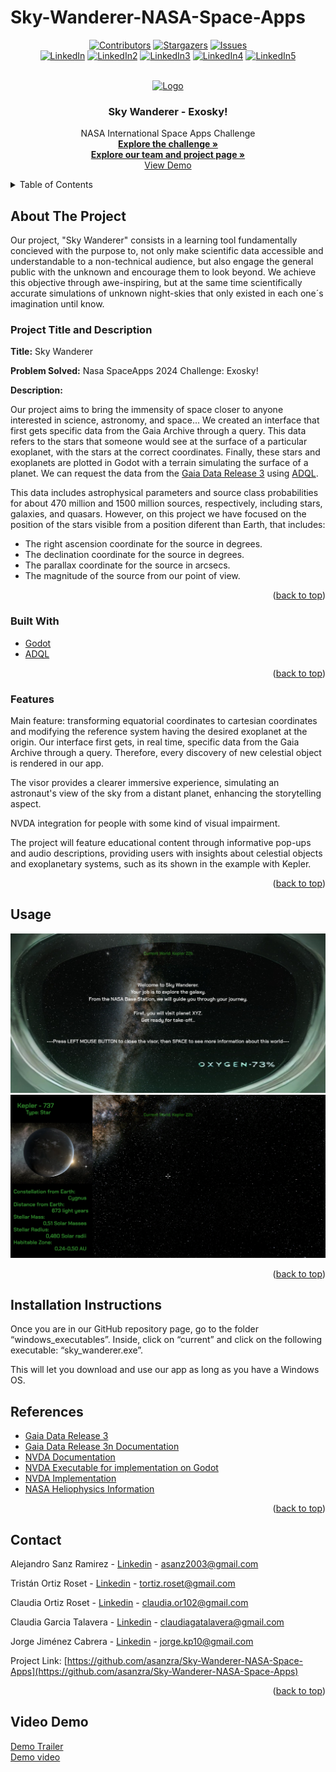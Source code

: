 # Sky-Wanderer-NASA-Space-Apps
<div align="center">
<a name="readme-top"></a>

[![Contributors][contributors-shield]][contributors-url]
[![Stargazers][stars-shield]][stars-url]
[![Issues][issues-shield]][issues-url]
<br />
[![LinkedIn][linkedin-shield]][linkedin-url1]
[![LinkedIn2][linkedin-shield]][linkedin-url2]
[![LinkedIn3][linkedin-shield]][linkedin-url3]
[![LinkedIn4][linkedin-shield]][linkedin-url4]
[![LinkedIn5][linkedin-shield]][linkedin-url5]



<!-- PROJECT LOGO -->
<br />
<div align="center">
  <a href="https://github.com/asanzra/Sky-Wanderer-NASA-Space-Apps">
    <img src="https://www.telemadrid.es/2024/06/04/noticias/madrid/_2676042494_45798373_1300x731.jpg" alt="Logo" width="729" height="411.1875">
  </a>
</div>

<h3 align="center">Sky Wanderer - Exosky!</h3>

  <p align="center">
    NASA International Space Apps Challenge
    <br />
    <a href="https://www.spaceappschallenge.org/nasa-space-apps-2024/challenges/exosky/"><strong>Explore the challenge »</strong></a>
    <br />
    <a href="https://www.spaceappschallenge.org/nasa-space-apps-2024/find-a-team/explorers-of-the-sky/"><strong>Explore our team and project page »</strong></a>
    <br />
    <a href="https://youtu.be/FcCekx3_jvA">View Demo</a>
    <!-- ·
    <a href="https://github.com/asanzra/Sky-Wanderer-NASA-Space-Apps/issues">Report Bug/Request Feature</a> -->
  </p>
</div>

<!-- TABLE OF CONTENTS -->
<details>
  <summary>Table of Contents</summary>
  <ol>
    <li>
      <a href="#about-the-project">About The Project</a>
      <ul>
        <li><a href="#project-title-and-description">Project Title and Description</a></li>
        <li><a href="#built-with">Built With</a></li>
        <li><a href="#Features">Features</a></li>
        <li><a href="#Usage">Usage</a></li>
      </ul>
    </li>
    <li>
        <a href="#Installation Instructions">Installation Instructions</a>
    </li>
    <li><a href="#references">References</a></li>
    <li><a href="#contact">Contact</a></li>
  </ol>
</details>

<!-- ABOUT THE PROJECT -->
## About The Project

Our project, "Sky Wanderer" consists in a learning tool fundamentally concieved with the purpose to, not only make scientific data accessible and understandable to a non-technical audience, but also engage the general public with the unknown and encourage them to look beyond. We achieve this objective through awe-inspiring, but at the same time scientifically accurate simulations of unknown night-skies that only existed in each one´s imagination until know. 

### Project Title and Description

<b>Title:</b> Sky Wanderer

<b>Problem Solved:</b>  Nasa SpaceApps 2024 Challenge: Exosky!

<b>Description:</b> 

Our project aims to bring the immensity of space closer to anyone interested in science, astronomy, and space...
We created an interface that first gets specific data from the Gaia Archive through a query. This data refers to the stars that someone would see at the surface of a particular exoplanet, with the stars at the correct coordinates.  Finally, these stars and exoplanets are plotted in Godot with a terrain simulating the surface of a planet. We can request the data from the [Gaia Data Release 3](https://www.cosmos.esa.int/web/gaia/data-release-3) using [ADQL](https://www.ivoa.net/documents/ADQL/20230418/PR-ADQL-2.1-20230418.html#tth_sEc4.6.1). 

This data includes astrophysical parameters and source class probabilities for about 470 million and 1500 million sources, respectively, including stars, galaxies, and quasars. However, on this project we have focused on the position of the stars visible from a position diferent than Earth, that includes:
- The right ascension coordinate for the source in degrees.
- The declination coordinate for the source in degrees.
- The parallax coordinate for the source in arcsecs.
- The magnitude of the source from our point of view. 

<p align="right">(<a href="#readme-top">back to top</a>)</p>

### Built With

* [Godot](https://www.tensorflow.org/)
* [ADQL](https://www.ivoa.net/documents/ADQL/20230418/PR-ADQL-2.1-20230418.html#tth_sEc4.6.1)

<p align="right">(<a href="#readme-top">back to top</a>)</p>

### Features

Main feature: transforming equatorial coordinates to cartesian coordinates and modifying the reference system having the desired exoplanet at the origin. Our interface first gets, in real time, specific data from the Gaia Archive through a query. Therefore, every discovery of new celestial object is rendered in our app. 

The visor provides a clearer immersive experience, simulating an astronaut's view of the sky from a distant planet, enhancing the storytelling aspect. 

NVDA integration for people with some kind of visual impairment. 

The project will feature educational content through informative pop-ups and audio descriptions, providing users with insights about celestial objects and exoplanetary systems, such as its shown in the example with Kepler. 

<p align="right">(<a href="#readme-top">back to top</a>)</p>

## Usage

![Game Screenshot](https://github.com/asanzra/Sky-Wanderer-NASA-Space-Apps/blob/main/screenshot1.jpeg)
![Game Screenshot with info](https://github.com/asanzra/Sky-Wanderer-NASA-Space-Apps/blob/main/Captura_info.png)

<p align="right">(<a href="#readme-top">back to top</a>)</p>

## Installation Instructions

Once you are in our GitHub repository page, go to the folder “windows_executables”. Inside, click on “current” and click on the following executable: “sky_wanderer.exe”. 

This will let you download and use our app as long as you have a Windows OS. 

## References

* [Gaia Data Release 3](https://www.cosmos.esa.int/web/gaia/data-release-3)
* [Gaia Data Release 3n Documentation](https://gea.esac.esa.int/archive/documentation/GDR3/Gaia_archive/chap_datamodel/sec_dm_main_source_catalogue/ssec_dm_gaia_source.html#gaia_source-parallax)
* [NVDA Documentation](https://scikit-learn.org/)
* [NVDA Executable for implementation on Godot](https://numpy.org/)
* [NVDA Implementation](https://pandas.pydata.org/)
* [NASA Heliophysics Information](https://matplotlib.org/)

<p align="right">(<a href="#readme-top">back to top</a>)</p>

## Contact

Alejandro Sanz Ramirez - [Linkedin](https://www.linkedin.com/in/alejandro-sanz-ramirez-3b631a201/) - asanz2003@gmail.com

Tristán Ortiz Roset - [Linkedin](https://www.linkedin.com/in/tristan-ortiz-roset-ba2762221/) - tortiz.roset@gmail.com

Claudia Ortiz Roset - [Linkedin](https://www.linkedin.com/in/claudia-ortiz-roset) - claudia.or102@gmail.com 

Claudia Garcia Talavera - [Linkedin](https://www.linkedin.com/in/claudia-garc%C3%ADa-talavera-060289215) - claudiagatalavera@gmail.com

Jorge Jiménez Cabrera - [Linkedin](https://www.linkedin.com/in/jorge-jimenez-cabrera/) - jorge.kp10@gmail.com

Project Link: [https://github.com/asanzra/Sky-Wanderer-NASA-Space-Apps](https://github.com/asanzra/Sky-Wanderer-NASA-Space-Apps)

<p align="right">(<a href="#readme-top">back to top</a>)</p>

## Video Demo

[Demo Trailer](https://youtu.be/FcCekx3_jvA)
<br />
[Demo video](https://github.com/user-attachments/assets/49a90214-1aa5-4647-beba-91c0dab4ede1)




<!-- MARKDOWN LINKS & IMAGES -->
<!-- https://www.markdownguide.org/basic-syntax/#reference-style-links -->

[contributors-shield]: https://img.shields.io/github/contributors/asanzra/Sky-Wanderer-NASA-Space-Apps.svg?style=for-the-badge
[contributors-url]: https://github.com/asanzra/Sky-Wanderer-NASA-Space-Apps/graphs/contributors
[stars-shield]: https://img.shields.io/github/stars/asanzra/Sky-Wanderer-NASA-Space-Apps.svg?style=for-the-badge
[stars-url]: https://github.com/asanzra/asanzra/Sky-Wanderer-NASA-Space-Apps/stargazers
[issues-shield]: https://img.shields.io/github/issues/asanzra/Sky-Wanderer-NASA-Space-Apps.svg?style=for-the-badge
[issues-url]: https://github.com/asanzra/Sky-Wanderer-NASA-Space-Apps/issues
[license-shield]: https://img.shields.io/github/license/asanzra/Sky-Wanderer-NASA-Space-Apps.svg?style=for-the-badge
[license-url]: https://github.com/asanzra/Sky-Wanderer-NASA-Space-Apps/blob/master/LICENSE.txt
[linkedin-shield]: https://img.shields.io/badge/-LinkedIn-black.svg?style=for-the-badge&logo=linkedin&colorB=555
[linkedin-url1]: https://www.linkedin.com/in/alejandro-sanz-ramirez-3b631a201/
[linkedin-url2]: https://www.linkedin.com/in/tristan-ortiz-roset-ba2762221/
[linkedin-url3]: https://www.linkedin.com/in/claudia-ortiz-roset
[linkedin-url4]: https://www.linkedin.com/in/claudia-garc%C3%ADa-talavera-060289215
[linkedin-url5]: https://www.linkedin.com/in/jorge-jimenez-cabrera/

